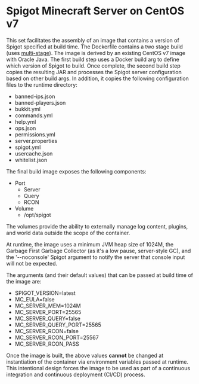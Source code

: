 # Spigot Minecraft Server on CentOS v7
This set facilitates the assembly of an image that contains a version of Spigot specified at build time. The Dockerfile contains a two stage build (uses [multi-stage](https://docs.docker.com/engine/userguide/eng-image/multistage-build/)).
The image is derived by an existing CentOS v7 image with Oracle Java.
The first build step uses a Docker build arg to define which version of Spigot to build. Once complete, the second build step copies the resulting JAR and processes the Spigot server configuration based on other build args. In addition, it copies the following configuration files to the runtime directory:

* banned-ips.json
* banned-players.json
* bukkit.yml
* commands.yml
* help.yml
* ops.json
* permissions.yml
* server.properties
* spigot.yml
* usercache.json
* whitelist.json

The final build image exposes the following components:

* Port
	* Server
	* Query
	* RCON
* Volume
	* /opt/spigot

The volumes provide the ability to externally manage log content, plugins, and world data outside the scope of the container.

At runtime, the image uses a minimum JVM heap size of 1024M, the Garbage First Garbage Collector (as it's a low pause, server-style GC), and the '--noconsole' Spigot argument to notify the server that console input will not be expected.

The arguments (and their default values) that can be passed at build time of the image are:
* SPIGOT_VERSION=latest
* MC_EULA=false
* MC_SERVER_MEM=1024M
* MC_SERVER_PORT=25565
* MC_SERVER_QUERY=false
* MC_SERVER_QUERY_PORT=25565
* MC_SERVER_RCON=false
* MC_SERVER_RCON_PORT=25567
* MC_SERVER_RCON_PASS

Once the image is built, the above values **cannot** be changed at instantiation of the container via environment variables passed at runtime. This intentional design forces the image to be used as part of a continuous integration and continuous deployment (CI/CD) process.
